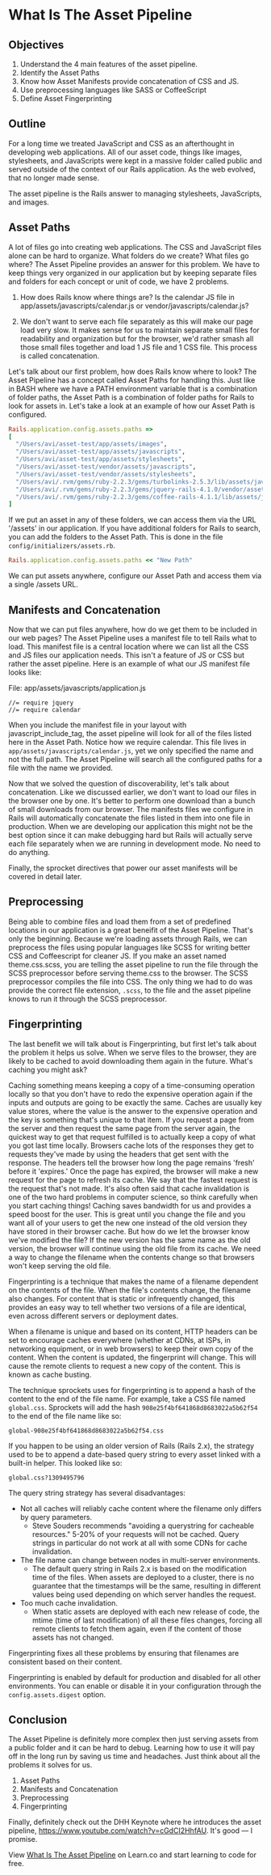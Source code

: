 # What Is The Asset Pipeline


## Objectives

1. Understand the 4 main features of the asset pipeline.
1. Identify the Asset Paths
2. Know how Asset Manifests provide concatenation of CSS and JS.
3. Use preprocessing languages like SASS or CoffeeScript
5. Define Asset Fingerprinting

## Outline

For a long time we treated JavaScript and CSS as an afterthought in developing web applications. All of our asset code, things like images, stylesheets, and JavaScripts were kept in a massive folder called public and served outside of the context of our Rails application. As the web evolved, that no longer made sense.

The asset pipeline is the Rails answer to managing stylesheets, JavaScripts, and images.

## Asset Paths

A lot of files go into creating web applications. The CSS and JavaScript files alone can be hard to organize. What folders do we create? What files go where? The Asset Pipeline provides an answer for this problem. We have to keep things very organized in our application but by keeping separate files and folders for each concept or unit of code, we have 2 problems.

1. How does Rails know where things are? Is the calendar JS file in app/assets/javascripts/calendar.js or vendor/javascripts/calendar.js?

2. We don't want to serve each file separately as this will make our page load very slow. It makes sense for us to maintain separate small files for readability and organization but for the browser, we'd rather smash all those small files together and load 1 JS file and 1 CSS file. This process is called concatenation.

Let's talk about our first problem, how does Rails know where to look? The Asset Pipeline has a concept called Asset Paths for handling this. Just like in BASH where we have a PATH environment variable that is a combination of folder paths, the Asset Path is a combination of folder paths for Rails to look for assets in. Let's take a look at an example of how our Asset Path is configured.

```ruby
Rails.application.config.assets.paths =>
[
  "/Users/avi/asset-test/app/assets/images",
  "/Users/avi/asset-test/app/assets/javascripts",
  "/Users/avi/asset-test/app/assets/stylesheets",
  "/Users/avi/asset-test/vendor/assets/javascripts",
  "/Users/avi/asset-test/vendor/assets/stylesheets",
  "/Users/avi/.rvm/gems/ruby-2.2.3/gems/turbolinks-2.5.3/lib/assets/javascripts",
  "/Users/avi/.rvm/gems/ruby-2.2.3/gems/jquery-rails-4.1.0/vendor/assets/javascripts",
  "/Users/avi/.rvm/gems/ruby-2.2.3/gems/coffee-rails-4.1.1/lib/assets/javascripts"
]
```
If we put an asset in any of these folders, we can access them via the URL '/assets' in our application. If you have additional folders for Rails to search, you can add the folders to the Asset Path. This is done in the file `config/initializers/assets.rb`.

```ruby
Rails.application.config.assets.paths << "New Path"
```

We can put assets anywhere, configure our Asset Path and access them via a single /assets URL.

## Manifests and Concatenation

Now that we can put files anywhere, how do we get them to be included in our web pages? The Asset Pipeline uses a manifest file to tell Rails what to load. This manifest file is a central location where we can list all the CSS and JS files our application needs. This isn't a feature of JS or CSS but rather the asset pipeline. Here is an example of what our JS manifest file looks like:

File: app/assets/javascripts/application.js
```
//= require jquery
//= require calendar
```
When you include the manifest file in your layout with javascript_include_tag, the asset pipeline will look for all of the files listed here in the Asset Path. Notice how we require calendar. This file lives in `app/assets/javascripts/calendar.js`, yet we only specified the name and not the full path. The Asset Pipeline will search all the configured paths for a file with the name we provided.

Now that we solved the question of discoverability, let's talk about concatenation. Like we discussed earlier, we don't want to load our files in the browser one by one. It's better to perform one download than a bunch of small downloads from our browser. The manifests files we configure in Rails will automatically concatenate the files listed in them into one file in production. When we are developing our application this might not be the best option since it can make debugging hard but Rails will actually serve each file separately when we are running in development mode. No need to do anything.

Finally, the sprocket directives that power our asset manifests will be covered in detail later.

## Preprocessing

Being able to combine files and load them from a set of predefined locations in our application is a great beneifit of the Asset Pipeline. That's only the beginning. Because we're loading assets through Rails, we can preprocess the files using popular languages like SCSS for writing better CSS and Coffeescript for cleaner JS. If you make an asset named theme.css.scss, you are telling the asset pipeline to run the file through the SCSS preprocessor before serving theme.css to the browser. The SCSS preprocessor compiles the file into CSS. The only thing we had to do was provide the correct file extension, `.scss`, to the file and the asset pipeline knows to run it through the SCSS preprocessor.

## Fingerprinting

The last benefit we will talk about is Fingerprinting, but first let's talk about the problem it helps us solve. When we serve files to the browser, they are likely to be cached to avoid downloading them again in the future. What's caching you might ask?

Caching something means keeping a copy of a time-consuming operation locally so that you don't have to redo the expensive operation again if the inputs and outputs are going to be exactly the same. Caches are usually key value stores, where the value is the answer to the expensive operation and the key is something that's unique to that item. If you request a page from the server and then request the same page from the server again, the quickest way to get that request fulfilled is to actually keep a copy of what you got last time locally. Browsers cache lots of the responses they get to requests they've made by using the headers that get sent with the response. The headers tell the browser how long the page remains 'fresh' before it 'expires.' Once the page has expired, the browser will make a new request for the page to refresh its cache. We say that the fastest request is the request that's not made. It's also often said that cache invalidation is one of the two hard problems in computer science, so think carefully when you start caching things! Caching saves bandwidth for us and provides a speed boost for the user. This is great until you change the file and you want all of your users to get the new one instead of the old version they have stored in their browser cache. But how do we let the browser know we've modified the file? If the new version has the same name as the old version, the browser will continue using the old file from its cache. We need a way to change the filename when the contents change so that browsers won't keep serving the old file.

Fingerprinting is a technique that makes the name of a filename dependent on the contents of the file. When the file's contents change, the filename also changes. For content that is static or infrequently changed, this provides an easy way to tell whether two versions of a file are identical, even across different servers or deployment dates.

When a filename is unique and based on its content, HTTP headers can be set to encourage caches everywhere (whether at CDNs, at ISPs, in networking equipment, or in web browsers) to keep their own copy of the content. When the content is updated, the fingerprint will change. This will cause the remote clients to request a new copy of the content. This is known as cache busting.

The technique sprockets uses for fingerprinting is to append a hash of the content to the end of the file name. For example, take a CSS file named `global.css`. Sprockets will add the hash `908e25f4bf641868d8683022a5b62f54` to the end of the file name like so:
```
global-908e25f4bf641868d8683022a5b62f54.css
```

If you happen to be using an older version of Rails (Rails 2.x), the strategy used to be to append a date-based query string to every asset linked with a built-in helper. This looked like so:
```
global.css?1309495796
```

The query string strategy has several disadvantages:

- Not all caches will reliably cache content where the filename only differs by query parameters.
    + Steve Souders recommends "avoiding a querystring for cacheable resources." 5-20% of your requests will not be cached. Query strings in particular do not work at all with some CDNs for cache invalidation.
- The file name can change between nodes in multi-server environments.
    + The default query string in Rails 2.x is based on the modification time of the files. When assets are deployed to a cluster, there is no guarantee that the timestamps will be the same, resulting in different values being used depending on which server handles the request.
- Too much cache invalidation.
    + When static assets are deployed with each new release of code, the mtime (time of last modification) of all these files changes, forcing all remote clients to fetch them again, even if the content of those assets has not changed.

Fingerprinting fixes all these problems by ensuring that filenames are consistent based on their content.

Fingerprinting is enabled by default for production and disabled for all other environments. You can enable or disable it in your configuration through the `config.assets.digest` option.

## Conclusion

The Asset Pipeline is definitely more complex then just serving assets from a public folder and it can be hard to debug. Learning how to use it will pay off in the long run by saving us time and headaches. Just think about all the problems it solves for us.

1. Asset Paths
2. Manifests and Concatenation
3. Preprocessing
4. Fingerprinting

Finally, definitely check out the DHH Keynote where he introduces the asset pipeline, https://www.youtube.com/watch?v=cGdCI2HhfAU. It's good — I promise.

<p data-visibility='hidden'>View <a href='https://learn.co/lessons/what-is-the-asset-pipeline' title='What Is The Asset Pipeline'>What Is The Asset Pipeline</a> on Learn.co and start learning to code for free.</p>
